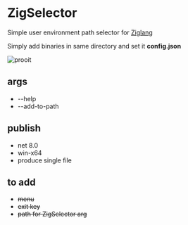 # ZigSelector

Simple user environment path selector for [Ziglang](https://ziglang.org/)

Simply add binaries in same directory and set it **config.json**

![prooit](https://i.ibb.co/vX6SzpG/zigselector.jpg)

## args
 - --help
 - --add-to-path
   
## publish
 - net 8.0
 - win-x64
 - produce single file

## to add
 - ~~menu~~
 - ~~exit key~~
 - ~~path for ZigSelector arg~~


